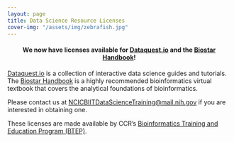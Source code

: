 ```yaml
---
layout: page
title: Data Science Resource Licenses
cover-img: "/assets/img/zebrafish.jpg"
---
```


<h4 align="center">We now have licenses available for <a href="https://www.dataquest.io">Dataquest.io</a> and the <a href="https://www.biostarhandbook.com">Biostar Handbook</a>!</h4>

[Dataquest.io](https://www.dataquest.io) is a collection of interactive data science guides and tutorials. The [Biostar Handbook](https://www.biostarhandbook.com) is a highly recommended bioinformatics virtual textbook that covers the analytical foundations of bioinformatics.

Please contact us at [NCICBIITDataScienceTraining@mail.nih.gov](mailto:NCICBIITDataScienceTraining@mail.nih.gov) if you are interested in obtaining one.

These licenses are made available by CCR’s [Bioinformatics Training and Education Program (BTEP)](https://btep.ccr.cancer.gov).
